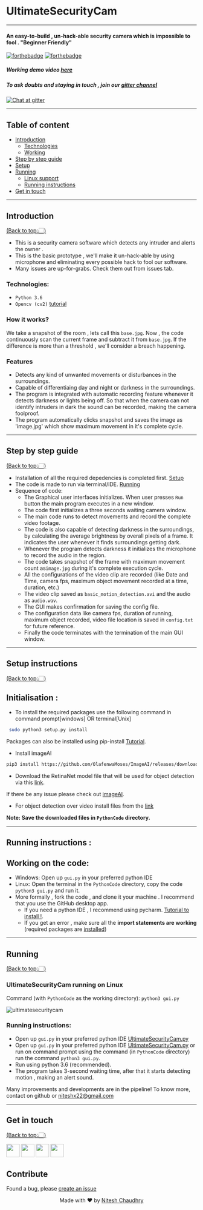 # UltimateSecurityCam
---

#### An easy-to-build , un-hack-able security camera which is impossible to fool . "Beginner Friendly"

[![forthebadge](https://forthebadge.com/images/badges/built-with-love.svg)](https://forthebadge.com)
[![forthebadge](https://forthebadge.com/images/badges/made-with-python.svg)](https://forthebadge.com)

##### Working demo video  [here](SampleVid/SecurityCam.mp4)
##### To ask doubts and staying in touch , join our [gitter channel](https://gitter.im/UltimateSecurityCam/Lobby)

[![Chat at gitter](https://img.shields.io/badge/Chat%20on%20-Gitter-brightgreen.svg)](https://gitter.im/UltimateSecurityCam/Lobby)


---
## Table of content

- [Introduction](#introduction)
  - [Technologies](#technologies)
  - [Working](#how-it-works)
- [Step by step guide](#step-by-step-guide)
- [Setup](#setup-instructions)
- [Running](#running)
  - [Linux support](#ultimatesecuritycam-running-on-linux)
  - [Running instructions](#running-instructions)
- [Get in touch](#get-in-touch)



---
## Introduction
[(Back to top👆🏻)](#table-of-content)
- This is a security camera software which detects any intruder and alerts the owner .
- This is the basic prototype , we'll make it un-hack-able by using microphone and eliminating every possible hack to fool our software.
- Many issues are up-for-grabs. Check them out from issues tab.


### Technologies:
- `Python 3.6`
- `Opencv (cv2)` [tutorial](https://pythonprogramming.net/loading-images-python-opencv-tutorial/)

### How it works?
We take a snapshot of the room , lets call this `base.jpg`. Now , the code continuously scan the current frame and subtract it from `base.jpg`.
If the difference is more than a threshold , we'll consider a breach happening.

### Features
- Detects any kind of unwanted movements or disturbances in the surroundings.
- Capable of differentiaing day and night or darkness in the surroundings.
- The program is integrated with automatic recording feature whenever it detects darkness or lights being off. So that when the camera can not 
  identify intruders in dark the sound can be recorded, making the camera foolproof.
- The program automatically clicks snapshot and saves the image as 'image.jpg' which show maximum movement in it's complete cycle.

---
## Step by step guide
[(Back to top👆🏻)](#table-of-content)

- Installation of all the required depedencies is completed first. [Setup](#setup-instructions)
- The code is made to run via terminal/IDE. [Running](#running)
- Sequence of code:
	- The Graphical user interfaces initializes. When user presses `Run` button the main program executes in a new window. 
	- The code first initializes a three seconds waiting camera window.
	- The main code runs to detect movements and record the complete video footage.
	- The code is also capable of detecting darkness in the surroundings, by calculating the average brightness by overall pixels of a frame.
	  It indicates the user whenever it finds surroundings getting dark.
	- Whenever the program detects darkness it initializes the microphone to record the audio in the region.
	- The code takes snapshot of the frame with maximum movement count as`image.jpg` during it's complete execution cycle.
	- All the configurations of the video clip are recorded (like Date and Time, camera fps, maximum object movement recorded at a time, duration, etc.)
	- The video clip saved as `basic_motion_detection.avi` and the audio as `audio.wav`.
	- The GUI makes confirmation for saving the config file.
	- The configuration data like camera fps, duration of running, maximum object recorded, video file location is saved in `config.txt` for future reference.
	- Finally the code terminates with the termination of the main GUI window.
	

---
## Setup instructions
[(Back to top👆🏻)](#table-of-content)

## Initialisation :
+ To install the required packages use the following command in command prompt[windows] OR terminal[Unix]
````sh
 sudo python3 setup.py install
````
Packages can also be installed using pip-install [Tutorial](https://www.youtube.com/watch?v=237dNNQhD3Q).

+ Install imageAI
````sh
pip3 install https://github.com/OlafenwaMoses/ImageAI/releases/download/2.0.2/imageai-2.0.2-py3-none-any.whl
````

+ Download the RetinaNet model file that will be used for object detection via this [link](https://github.com/OlafenwaMoses/ImageAI/releases/download/1.0/resnet50_coco_best_v2.0.1.h5).

If there be any issue please check out [imageAI](https://github.com/johri002/ImageAI).

+ For object detection over video install files from the [link](https://imageai.readthedocs.io/en/latest/video/index.html) 

**Note: Save the downloaded files in `PythonCode` directory.**

---
## Running instructions :

## Working on the code:
- Windows: Open up `gui.py` in your preferred python IDE 
- Linux: Open the terminal in the `PythonCode` directory, copy the code `python3 gui.py` and run it.
- More formally , fork the code , and clone it your machine . I recommend that you use the GitHub desktop app.
  - If you need a python IDE , I recommend using pycharm. [Tutorial to install !](https://www.youtube.com/watch?v=QzcaEELafkE).
  - If you get an error , make sure all the **import statements are working** (required packages are [installed](#setup-instructions)) 
  

---
## Running 
[(Back to top👆🏻)](#table-of-content)

### UltimateSecurityCam running on Linux
Command (with `PythonCode` as the working directory):
`python3 gui.py`

![ultimatesecuritycam](https://user-images.githubusercontent.com/30645315/49302849-31d16380-f4ee-11e8-9bfa-4e99866fa3bc.gif)


### Running instructions:

- Open up `gui.py` in your preferred python IDE [UltimateSecurityCam.py](PythonCode/gui.py)
- Open up `gui.py` in your preferred python IDE [UltimateSecurityCam.py](PythonCode/gui.py) or run on command prompt using the command (in `PythonCode` directory)
  run the command `python3 gui.py`.
- Run using python 3.6 (recommended).
- The program takes 3-second waiting time, after that it starts detecting motion , making an alert sound.

Many improvements and developments are in the pipeline! To know more, contact on github or niteshx22@gmail.com

---
## Get in touch
[(Back to top👆🏻)](#table-of-content)

[<img src="https://image.flaticon.com/icons/svg/185/185964.svg" width="35" padding="10">](https://www.linkedin.com/in/niteshx2/)
[<img src="https://image.flaticon.com/icons/svg/185/185985.svg" width="35" padding="10">](https://www.instagram.com/nitz_chaudhry/)
[<img src="https://image.flaticon.com/icons/svg/185/185981.svg" width="35" padding="10">](https://www.facebook.com/niteshx2)
[<img src="https://upload.wikimedia.org/wikipedia/commons/9/91/Octicons-mark-github.svg" width="35" padding="10">](https://github.com/NIteshx2)

## Contribute
Found a bug, please [create an issue](https://github.com/njackwinterofcode/UltimateSecurityCam/issues)

<p align="center"> Made with ❤ by <a href="https://github.com/NIteshx2">Nitesh Chaudhry</a></p>

